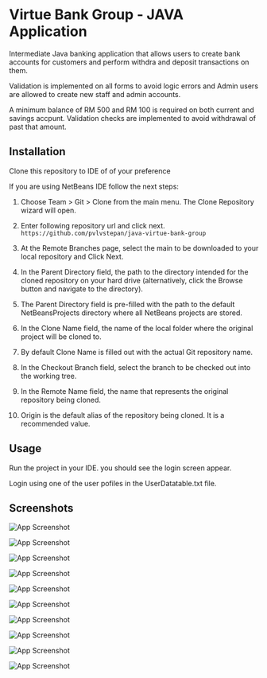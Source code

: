 
# Virtue Bank Group - JAVA Application

Intermediate Java banking application that allows users to create bank accounts for customers and perform withdra and deposit transactions on them.

Validation is implemented on all forms to avoid logic errors and Admin users are allowed to create new staff and admin accounts.

A minimum balance of RM 500 and RM 100 is required on both current and savings accpunt. Validation checks are implemented to avoid withdrawal of past that amount.




## Installation

Clone this repository to IDE of of your preference

If you are using NetBeans IDE follow the next steps:

1. Choose Team > Git > Clone from the main menu. The Clone Repository wizard will open.
2. Enter following repository url and click next.
`https://github.com/pvlvstepan/java-virtue-bank-group`

3. At the Remote Branches page, select the main to be downloaded to your local repository and Click Next.
4. In the Parent Directory field, the path to the directory intended for the cloned repository on your hard drive (alternatively, click the Browse button and navigate to the directory).
5. The Parent Directory field is pre-filled with the path to the default NetBeansProjects directory where all NetBeans projects are stored.
6. In the Clone Name field, the name of the local folder where the original project will be cloned to.
7. By default Clone Name is filled out with the actual Git repository name.
8. In the Checkout Branch field, select the branch to be checked out into the working tree.
9. In the Remote Name field, the name that represents the original repository being cloned.
10. Origin is the default alias of the repository being cloned. It is a recommended value.
    
## Usage

Run the project in your IDE. you should see the login screen appear.

Login using one of the user pofiles in the UserDatatable.txt file.

  
## Screenshots

![App Screenshot](https://i.imgur.com/p56NuJm.png)

![App Screenshot](https://i.imgur.com/p7YNTmV.png)

![App Screenshot](https://i.imgur.com/ddf2fS9.png)

![App Screenshot](https://i.imgur.com/0DIBhIF.png)

![App Screenshot](https://i.imgur.com/Nl39MTR.png)

![App Screenshot](https://i.imgur.com/oOYU27u.png)

![App Screenshot](https://i.imgur.com/BxkyT1X.png)

![App Screenshot](https://i.imgur.com/kNmwLA4.png)

![App Screenshot](https://i.imgur.com/MeytgSu.png)

![App Screenshot](https://i.imgur.com/VppKTER.png)

  
